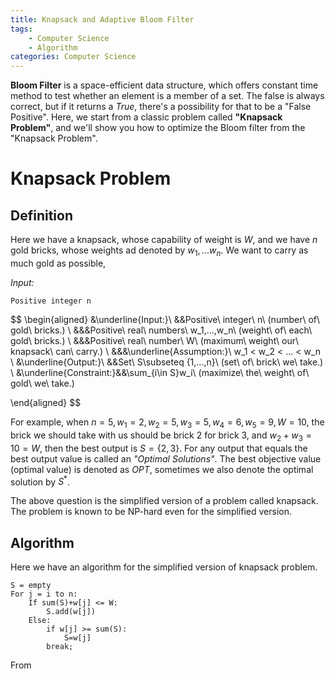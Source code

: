 ```yaml
---
title: Knapsack and Adaptive Bloom Filter
tags: 
    - Computer Science
    - Algorithm
categories: Computer Science
---
```


**Bloom Filter** is a space-efficient data structure, which offers constant time method to test whether an element is a member of a set. The false is always correct, but if it returns a *True*, there's a possibility for that to be a "False Positive". Here, we start from a classic problem called **"Knapsack Problem"**, and we'll show you how to optimize the Bloom filter from the "Knapsack Problem".

# Knapsack Problem
## Definition
Here we have a knapsack, whose capability of weight is $W$, and we have $n$ gold bricks, whose weights ad denoted by $w_1,...w_n$. We want to carry as much gold as possible, 

*Input:*

    Positive integer n

$$
\begin{aligned}
    &\underline{Input:}\     &&Positive\ integer\ n\ (number\ of\ gold\ bricks.) \\
                            &&&Positive\ real\ numbers\ w_1,...,w_n\ (weight\ of\ each\ gold\ bricks.) \\
                            &&&Positive\ real\ number\ W\ (maximum\ weight\ our\ knapsack\ can\ carry.) \\
                            &&&\underline{Assumption:}\ w_1 < w_2 < ... < w_n \\
    &\underline{Output:}\    &&Set\ S\subseteq \{1,...,n\}\ (set\ of\ brick\                            we\ take.) \\
    &\underline{Constraint:}&&\sum_{i\in S}w_i\ (maximize\ the\ weight\ of\ gold\ we\ take.)

    
\end{aligned}
$$

For example, when $n=5,w_1=2,w_2=5,w_3=5,w_4=6,w_5=9,W=10$, the brick we should take with us should be brick 2 for brick 3, and $w_2+w_3=10=W$, then the best output is $S=\{2,3\}$. For any output that equals the best output value is called an *"Optimal Solutions"*. The best objective value (optimal value) is denoted as *OPT*, sometimes we also denote the optimal solution by $S^*$.

The above question is the simplified version of a problem called knapsack. The problem is known to be NP-hard even for the simplified version.

## Algorithm
Here we have an algorithm for the simplified version of knapsack problem.

    S = empty
    For j = i to n:
        If sum(S)+w[j] <= W:
            S.add(w[j])
        Else:
            if w[j] >= sum(S):
                S=w[j]
            break;

From